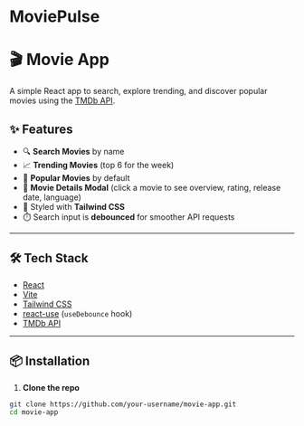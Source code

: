 # MoviePulse
# 🎬 Movie App

A simple React app to search, explore trending, and discover popular movies using the [TMDb API](https://developer.themoviedb.org/docs).

## ✨ Features

- 🔍 **Search Movies** by name
- 📈 **Trending Movies** (top 6 for the week)
- 🌟 **Popular Movies** by default
- 📄 **Movie Details Modal** (click a movie to see overview, rating, release date, language)
- 🎨 Styled with **Tailwind CSS**
- ⏱️ Search input is **debounced** for smoother API requests

---

## 🛠️ Tech Stack

- [React](https://react.dev)
- [Vite](https://vitejs.dev/)
- [Tailwind CSS](https://tailwindcss.com/)
- [react-use](https://github.com/streamich/react-use) (`useDebounce` hook)
- [TMDb API](https://developer.themoviedb.org/)

---

## 📦 Installation

1. **Clone the repo**

```bash
git clone https://github.com/your-username/movie-app.git
cd movie-app
